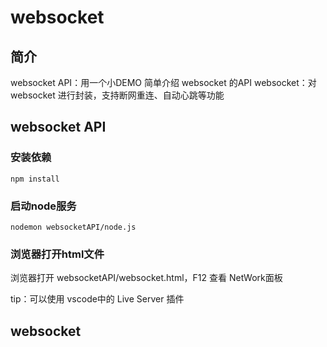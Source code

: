 # websocket

## 简介
websocket API：用一个小DEMO 简单介绍 websocket 的API
websocket：对 websocket 进行封装，支持断网重连、自动心跳等功能

## websocket API

### 安装依赖
```
npm install
```

### 启动node服务
```
nodemon websocketAPI/node.js
```
### 浏览器打开html文件
浏览器打开 websocketAPI/websocket.html，F12 查看 NetWork面板

tip：可以使用 vscode中的 Live Server 插件

## websocket




